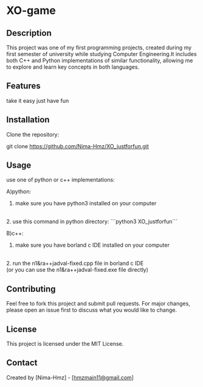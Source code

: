 # XO-game

## Description
This project was one of my first programming projects, created during my first semester of university while studying Computer Engineering.It includes both C++ and Python implementations of similar functionality, allowing me to explore and learn key concepts in both languages.

## Features
take it easy just have fun 

## Installation
Clone the repository:

   git clone https://github.com/Nima-Hmz/XO_justforfun.git	



## Usage
use one of python or c++ implementations:

A)python:
1. make sure you have python3 installed on your computer
<br>
2. use this command in python directory:
 ```python3 XO_justforfun``` 

B)c++:
<br>
1. make sure you have borland c IDE installed on your computer
<br>
2. run the n1&ra++jadval-fixed.cpp file in borland c IDE
<br>
(or you can use the n1&ra++jadval-fixed.exe file directly) 	

## Contributing
Feel free to fork this project and submit pull requests. For major changes, please open an issue first to discuss what you would like to change.

## License
This project is licensed under the MIT License.

## Contact
Created by [Nima-Hmz] - [hmzmain11@gmail.com]
